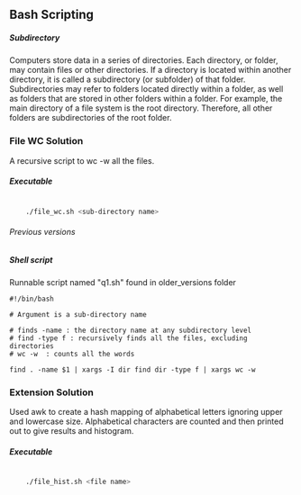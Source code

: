 
## Bash Scripting

##### Subdirectory
Computers store data in a series of directories. Each directory, or folder, may contain files or other directories. If a directory is located within another directory, it is called a subdirectory (or subfolder) of that folder. Subdirectories may refer to folders located directly within a folder, as well as folders that are stored in other folders within a folder. For example, the main directory of a file system is the root directory. Therefore, all other folders are subdirectories of the root folder.

### File WC Solution
A recursive script to wc -w all the files.

##### Executable
``` bash
    
    ./file_wc.sh <sub-directory name>

```

###### Previous versions

##### Shell script
Runnable script named "q1.sh" found in older_versions folder
```
#!/bin/bash

# Argument is a sub-directory name

# finds -name : the directory name at any subdirectory level
# find -type f : recursively finds all the files, excluding directories
# wc -w  : counts all the words

find . -name $1 | xargs -I dir find dir -type f | xargs wc -w

```

### Extension Solution
Used awk to create a hash mapping of alphabetical letters ignoring upper and lowercase size. Alphabetical characters are counted and then printed out to give results and histogram.

##### Executable
``` bash
    
    ./file_hist.sh <file name>

```




